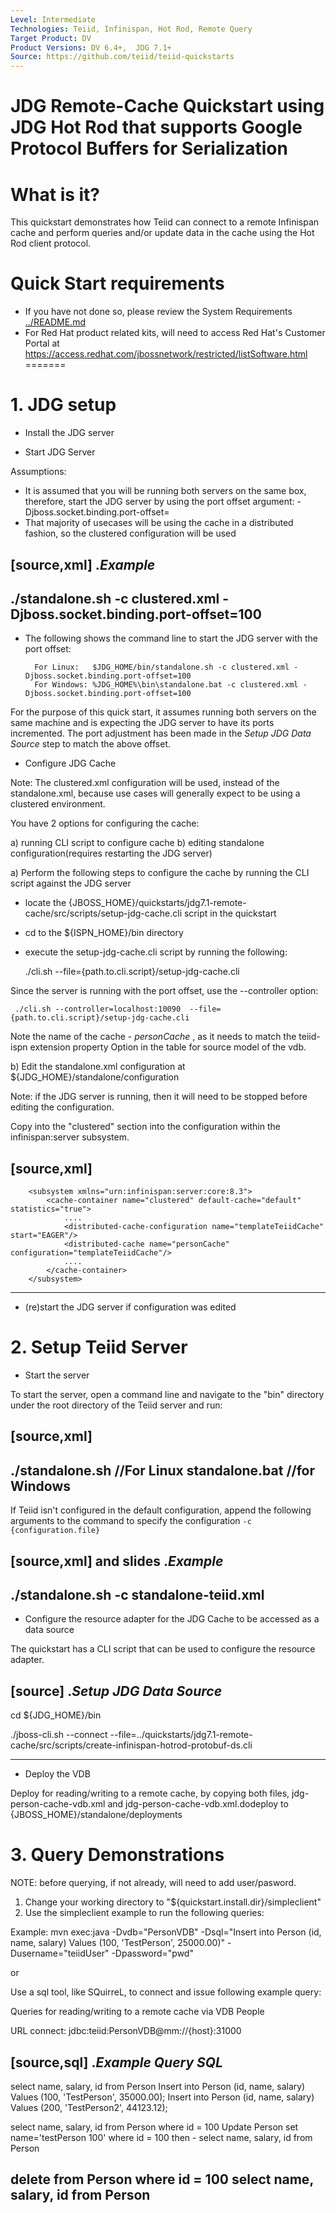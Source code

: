 ```yaml
---
Level: Intermediate
Technologies: Teiid, Infinispan, Hot Rod, Remote Query
Target Product: DV
Product Versions: DV 6.4+,  JDG 7.1+
Source: https://github.com/teiid/teiid-quickstarts
---
```


JDG Remote-Cache Quickstart using JDG Hot Rod that supports Google Protocol Buffers for Serialization
================================

# What is it?

This quickstart demonstrates how Teiid can connect to a remote Infinispan cache and perform queries and/or update data in the cache using the Hot Rod client protocol.

# Quick Start requirements

-  If you have not done so, please review the System Requirements [../README.md](../README.md) 
-  For Red Hat product related kits, will need to access Red Hat's Customer Portal at https://access.redhat.com/jbossnetwork/restricted/listSoftware.html
=======

# 1. JDG setup

* Install the JDG server

* Start JDG Server

Assumptions:
- It is assumed that you will be running both servers on the same box, therefore, start the JDG server by using the port offset argument:  -Djboss.socket.binding.port-offset=
- That majority of usecases will be using the cache in a distributed fashion, so the clustered configuration will be used


[source,xml]
.*Example*
----
./standalone.sh -c clustered.xml -Djboss.socket.binding.port-offset=100
----

* The following shows the command line to start the JDG server with the port offset:

        For Linux:   $JDG_HOME/bin/standalone.sh -c clustered.xml -Djboss.socket.binding.port-offset=100
        For Windows: %JDG_HOME%\bin\standalone.bat -c clustered.xml -Djboss.socket.binding.port-offset=100

For the purpose of this quick start, it assumes running both servers on the same machine and is expecting the JDG server to have its ports incremented. The port adjustment has been made in the _Setup JDG Data Source_ step to match the above offset.


* Configure JDG Cache

Note:  The clustered.xml configuration will be used, instead of the standalone.xml, because use cases will generally expect to be using a clustered environment.

You have 2 options for configuring the cache:
 
a) running CLI script to configure cache
b) editing standalone configuration(requires restarting the JDG server)


a) Perform the following steps to configure the cache by running the CLI script against the JDG server

-  locate the {JBOSS_HOME}/quickstarts/jdg7.1-remote-cache/src/scripts/setup-jdg-cache.cli  script in the quickstart
-  cd to the ${ISPN_HOME}/bin directory
-  execute the setup-jdg-cache.cli script by running the following:

	./cli.sh  --file={path.to.cli.script}/setup-jdg-cache.cli

Since the server is running with the port offset, use the --controller option:

	 ./cli.sh --controller=localhost:10090  --file={path.to.cli.script}/setup-jdg-cache.cli


Note the name of the cache - _personCache_ , as it needs to match the teiid-ispn extension property Option in the table for source model of the vdb.


b) Edit the standalone.xml configuration at ${JDG_HOME}/standalone/configuration

Note:  if the JDG server is running, then it will need to be stopped before editing the configuration.

Copy into the "clustered" section into the configuration  within the infinispan:server subsystem.

[source,xml]
----
        <subsystem xmlns="urn:infinispan:server:core:8.3">
            <cache-container name="clustered" default-cache="default" statistics="true">
                .... 
                <distributed-cache-configuration name="templateTeiidCache" start="EAGER"/>
                <distributed-cache name="personCache" configuration="templateTeiidCache"/>
                ....
            </cache-container>
        </subsystem>
----

-  (re)start the JDG server if configuration was edited


# 2. Setup Teiid Server

* Start the server

To start the server, open a command line and navigate to the "bin" directory under the root directory of the Teiid server and run:

[source,xml]
----
./standalone.sh //For Linux
standalone.bat //for Windows
----

If Teiid isn't configured in the default configuration, append the following arguments to the command to specify the configuration `-c {configuration.file}`

[source,xml] and slides
.*Example*
----
./standalone.sh -c standalone-teiid.xml
----


* Configure the resource adapter for the JDG Cache to be accessed as a data source

The quickstart has a CLI script that can be used to configure the resource adapter. 

[source]
.*Setup JDG Data Source*
----
cd $\{JDG_HOME}/bin

./jboss-cli.sh --connect --file=../quickstarts/jdg7.1-remote-cache/src/scripts/create-infinispan-hotrod-protobuf-ds.cli

----
 

* Deploy the VDB

Deploy for reading/writing to a remote cache, by copying both files, jdg-person-cache-vdb.xml and jdg-person-cache-vdb.xml.dodeploy to {JBOSS_HOME}/standalone/deployments


# 3. Query Demonstrations

NOTE: before querying, if not already, will need to add user/pasword.

1. Change your working directory to "${quickstart.install.dir}/simpleclient"
2. Use the simpleclient example to run the following queries:

Example: mvn exec:java -Dvdb="PersonVDB" -Dsql="Insert into Person (id, name, salary) Values (100, 'TestPerson', 25000.00)" -Dusername="teiidUser" -Dpassword="pwd"

or

Use a sql tool, like SQuirreL, to connect and issue following example query:

Queries for reading/writing to a remote cache via VDB People

URL connect: jdbc:teiid:PersonVDB@mm://{host}:31000 

[source,sql]
.*Example Query SQL*
----
select name, salary, id from Person 
Insert into Person (id, name, salary) Values (100, 'TestPerson', 35000.00);
Insert into Person (id, name, salary) Values (200, 'TestPerson2', 44123.12);

select name, salary, id from Person where id = 100
Update Person set name='testPerson 100' where id = 100 then - select name, salary, id from Person 


delete from Person where id = 100
select name, salary, id from Person
----
